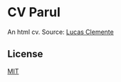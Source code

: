 # CV Parul #

An html cv. Source: [Lucas Clemente](https://github.com/lucas-clemente/cv)



## License ##

[MIT](LICENSE.txt)

